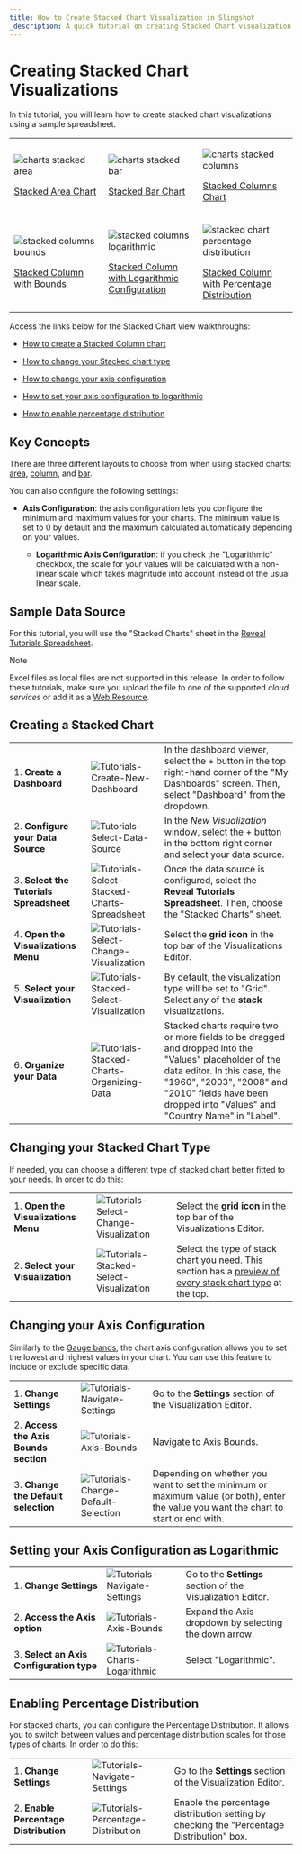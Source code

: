 ```yaml
---
title: How to Create Stacked Chart Visualization in Slingshot
_description: A quick tutorial on creating Stacked Chart visualization using a sample spreadsheet.
---
```


# Creating Stacked Chart Visualizations

In this tutorial, you will learn how to create stacked chart
visualizations using a sample spreadsheet.

<table>
<colgroup>
<col style="width: 33%" />
<col style="width: 33%" />
<col style="width: 33%" />
</colgroup>
<tbody>
<tr class="odd">
<td><p><img src="images/charts-stacked-area.png" alt="charts stacked area" /><br />
</p>
<p><a href="#create-stacked-chart">Stacked Area Chart</a><br />
</p></td>
<td><p><img src="images/charts-stacked-bar.png" alt="charts stacked bar" /><br />
</p>
<p><a href="#create-stacked-chart">Stacked Bar Chart</a><br />
</p></td>
<td><p><img src="images/charts-stacked-columns.png" alt="charts stacked columns" /><br />
</p>
<p><a href="#create-stacked-chart">Stacked Columns Chart</a><br />
</p></td>
</tr>
<tr class="even">
<td><p><img src="images/stacked-columns-bounds.png" alt="stacked columns bounds" /><br />
</p>
<p><a href="#change-axis-configuration">Stacked Column with Bounds</a><br />
</p></td>
<td><p><img src="images/stacked-columns-logarithmic.png" alt="stacked columns logarithmic" /><br />
</p>
<p><a href="#set-logarithmic-axis">Stacked Column with Logarithmic Configuration</a><br />
</p></td>
<td><p><img src="images/stacked-chart-percentage-distribution.png" alt="stacked chart percentage distribution" /><br />
</p>
<p><a href="#enable-percentage-distribution">Stacked Column with Percentage Distribution</a><br />
</p></td>
</tr>
</tbody>
</table>

Access the links below for the Stacked Chart view walkthroughs:

  - [How to create a Stacked Column chart](#create-stacked-chart)

  - [How to change your Stacked chart type](#change-chart-type)

  - [How to change your axis configuration](#change-axis-configuration)

  - [How to set your axis configuration to logarithmic](#set-logarithmic-axis)

  - [How to enable percentage distribution](#enable-percentage-distribution)

## Key Concepts

There are three different layouts to choose from when using stacked
charts: [area](#create-stacked-chart),
[column](#create-stacked-chart), and [bar](#create-stacked-chart).

You can also configure the following settings:

  - **Axis Configuration**: the axis configuration lets you configure
    the minimum and maximum values for your charts. The minimum value is
    set to 0 by default and the maximum calculated automatically
    depending on your values.

      - **Logarithmic Axis Configuration**: if you check the
        "Logarithmic" checkbox, the scale for your values will be
        calculated with a non-linear scale which takes magnitude into
        account instead of the usual linear scale.

## Sample Data Source

For this tutorial, you will use the "Stacked Charts" sheet in the
[Reveal Tutorials Spreadsheet](https://download.infragistics.com/reportplus/help/samples/Reveal_Visualization_Tutorials.xlsx).

>[!NOTE]
Excel files as local files are not supported in this release. In order
to follow these tutorials, make sure you upload the file to one of the
supported _cloud services_ or add it as a [Web Resource](datasources/supported-data-sources/web-resource.md).

</div>

<a name='create-stacked-chart'></a>
## Creating a Stacked Chart

|                                          |                                                                                                        |                                                                                                                                                                                                                                                 |
| ---------------------------------------- | ------------------------------------------------------------------------------------------------------ | ----------------------------------------------------------------------------------------------------------------------------------------------------------------------------------------------------------------------------------------------- |
| 1\. **Create a Dashboard**               | <img src="images/Tutorials-Create-New-Dashboard.png" alt="Tutorials-Create-New-Dashboard" class="responsive-img"/>                           | In the dashboard viewer, select the + button in the top right-hand corner of the "My Dashboards" screen. Then, select "Dashboard" from the dropdown.                                                                                            |
| 2\. **Configure your Data Source**       | <img src="images/Tutorials-Select-Data-Source.png" alt="Tutorials-Select-Data-Source" class="responsive-img"/>                               | In the *New Visualization* window, select the + button in the bottom right corner and select your data source.                                                                                                                                  |
| 3\. **Select the Tutorials Spreadsheet** | <img src="images/Tutorials-Select-Stacked-Charts-Spreadsheet.png" alt="Tutorials-Select-Stacked-Charts-Spreadsheet" class="responsive-img"/> | Once the data source is configured, select the **Reveal Tutorials Spreadsheet**. Then, choose the "Stacked Charts" sheet.                                                                                                                       |
| 4\. **Open the Visualizations Menu**     | <img src="images/Tutorials-Select-Change-Visualization.png" alt="Tutorials-Select-Change-Visualization" class="responsive-img"/>             | Select the **grid icon** in the top bar of the Visualizations Editor.                                                                                                                                                                           |
| 5\. **Select your Visualization**        | <img src="images/Tutorials-Stacked-Select-Visualization.png" alt="Tutorials-Stacked-Select-Visualization" class="responsive-img"/>           | By default, the visualization type will be set to "Grid". Select any of the **stack** visualizations.                                                                                                                                           |
| 6\. **Organize your Data**               | <img src="images/Tutorials-Stacked-Charts-Organizing-Data.png" alt="Tutorials-Stacked-Charts-Organizing-Data" class="responsive-img"/>       | Stacked charts require two or more fields to be dragged and dropped into the "Values" placeholder of the data editor. In this case, the "1960", "2003", "2008" and "2010" fields have been dropped into "Values" and "Country Name" in "Label". |

<a name='change-chart-type'></a>
## Changing your Stacked Chart Type

If needed, you can choose a different type of stacked chart better
fitted to your needs. In order to do this:

|                                      |                                                                                              |                                                                                                                                      |
| ------------------------------------ | -------------------------------------------------------------------------------------------- | ------------------------------------------------------------------------------------------------------------------------------------ |
| 1\. **Open the Visualizations Menu** | <img src="images/Tutorials-Select-Change-Visualization.png" alt="Tutorials-Select-Change-Visualization" class="responsive-img"/>   | Select the **grid icon** in the top bar of the Visualizations Editor.                                                                |
| 2\. **Select your Visualization**    | <img src="images/Tutorials-Stacked-Select-Visualization.png" alt="Tutorials-Stacked-Select-Visualization" class="responsive-img"/> | Select the type of stack chart you need. This section has a [preview of every stack chart type](#create-stacked-chart) at the top. |

<a name='change-axis-configuration'></a>
## Changing your Axis Configuration

Similarly to the [Gauge bands](~/en/data-visualizations/gauge-charts#bands-configuration), the
chart axis configuration allows you to set the lowest and highest values
in your chart. You can use this feature to include or exclude specific
data.

|                                        |                                                                                      |                                                                                                                                       |
| -------------------------------------- | ------------------------------------------------------------------------------------ | ------------------------------------------------------------------------------------------------------------------------------------- |
| 1\. **Change Settings**                | <img src="images/Tutorials-Navigate-Settings.png" alt="Tutorials-Navigate-Settings" class="responsive-img"/>               | Go to the **Settings** section of the Visualization Editor.                                                                           |
| 2\. **Access the Axis Bounds section** | <img src="images/Tutorials-Axis-Bounds.png" alt="Tutorials-Axis-Bounds" class="responsive-img"/>                           | Navigate to Axis Bounds.                                                                                                              |
| 3\. **Change the Default selection**   | <img src="images/Tutorials-Change-Default-Selection.png" alt="Tutorials-Change-Default-Selection" class="responsive-img"/> | Depending on whether you want to set the minimum or maximum value (or both), enter the value you want the chart to start or end with. |

<a name='set-logarithmic-axis'></a>
## Setting your Axis Configuration as Logarithmic

|                                           |                                                                          |                                                             |
| ----------------------------------------- | ------------------------------------------------------------------------ | ----------------------------------------------------------- |
| 1\. **Change Settings**                   | <img src="images/Tutorials-Navigate-Settings.png" alt="Tutorials-Navigate-Settings" class="responsive-img"/>   | Go to the **Settings** section of the Visualization Editor. |
| 2\. **Access the Axis option**            | <img src="images/Tutorials-Axis-Bounds.png" alt="Tutorials-Axis-Bounds" class="responsive-img"/>               | Expand the Axis dropdown by selecting the down arrow.       |
| 3\. **Select an Axis Configuration type** | <img src="images/Tutorials-Charts-Logarithmic.png" alt="Tutorials-Charts-Logarithmic" class="responsive-img"/> | Select "Logarithmic".                                       |

<a name='enable-percentage-distribution'></a>
## Enabling Percentage Distribution

For stacked charts, you can configure the Percentage Distribution. It
allows you to switch between values and percentage distribution scales
for those types of charts. In order to do this:

|                                        |                                                                                    |                                                                                           |
| -------------------------------------- | ---------------------------------------------------------------------------------- | ----------------------------------------------------------------------------------------- |
| 1\. **Change Settings**                | <img src="images/Tutorials-Navigate-Settings.png" alt="Tutorials-Navigate-Settings" class="responsive-img"/>             | Go to the **Settings** section of the Visualization Editor.                               |
| 2\. **Enable Percentage Distribution** | <img src="images/Tutorials-Percentage-Distribution.png" alt="Tutorials-Percentage-Distribution" class="responsive-img"/> | Enable the percentage distribution setting by checking the "Percentage Distribution" box. |
